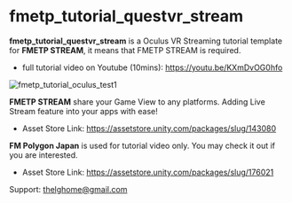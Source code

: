 # fmetp_tutorial_questvr_stream

<STRONG>fmetp_tutorial_questvr_stream</STRONG> is a Oculus VR Streaming tutorial template for <STRONG>FMETP STREAM</STRONG>, it means that FMETP STREAM is required.

- full tutorial video on Youtube (10mins): https://youtu.be/KXmDvOG0hfo

![fmetp_tutorial_oculus_test1](https://user-images.githubusercontent.com/59368610/116001877-6eefa080-a629-11eb-8f5a-28bd9a8ec1d3.gif)

<STRONG>FMETP STREAM</STRONG> share your Game View to any platforms.
Adding Live Stream feature into your apps with ease!

- Asset Store Link: https://assetstore.unity.com/packages/slug/143080


<STRONG>FM Polygon Japan</STRONG> is used for tutorial video only. You may check it out if you are interested.

- Asset Store Link: https://assetstore.unity.com/packages/slug/176021

Support: thelghome@gmail.com
